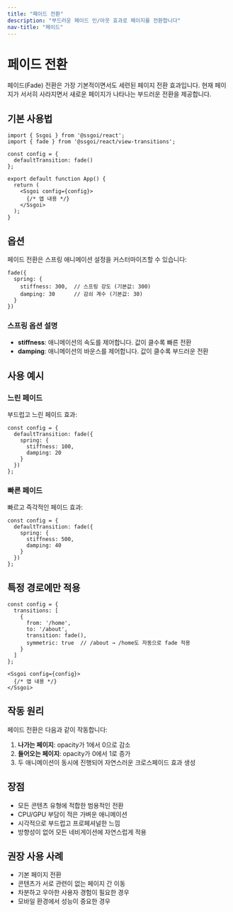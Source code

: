 ```yaml
---
title: "페이드 전환"
description: "부드러운 페이드 인/아웃 효과로 페이지를 전환합니다"
nav-title: "페이드"
---
```


# 페이드 전환

페이드(Fade) 전환은 가장 기본적이면서도 세련된 페이지 전환 효과입니다. 현재 페이지가 서서히 사라지면서 새로운 페이지가 나타나는 부드러운 전환을 제공합니다.

## 기본 사용법

```tsx
import { Ssgoi } from '@ssgoi/react';
import { fade } from '@ssgoi/react/view-transitions';

const config = {
  defaultTransition: fade()
};

export default function App() {
  return (
    <Ssgoi config={config}>
      {/* 앱 내용 */}
    </Ssgoi>
  );
}
```

## 옵션

페이드 전환은 스프링 애니메이션 설정을 커스터마이즈할 수 있습니다:

```tsx
fade({
  spring: {
    stiffness: 300,  // 스프링 강도 (기본값: 300)
    damping: 30      // 감쇠 계수 (기본값: 30)
  }
})
```

### 스프링 옵션 설명

- **stiffness**: 애니메이션의 속도를 제어합니다. 값이 클수록 빠른 전환
- **damping**: 애니메이션의 바운스를 제어합니다. 값이 클수록 부드러운 전환

## 사용 예시

### 느린 페이드

부드럽고 느린 페이드 효과:

```tsx
const config = {
  defaultTransition: fade({
    spring: {
      stiffness: 100,
      damping: 20
    }
  })
};
```

### 빠른 페이드

빠르고 즉각적인 페이드 효과:

```tsx
const config = {
  defaultTransition: fade({
    spring: {
      stiffness: 500,
      damping: 40
    }
  })
};
```

## 특정 경로에만 적용

```tsx
const config = {
  transitions: [
    {
      from: '/home',
      to: '/about', 
      transition: fade(),
      symmetric: true  // /about → /home도 자동으로 fade 적용
    }
  ]
};

<Ssgoi config={config}>
  {/* 앱 내용 */}
</Ssgoi>
```

## 작동 원리

페이드 전환은 다음과 같이 작동합니다:

1. **나가는 페이지**: opacity가 1에서 0으로 감소
2. **들어오는 페이지**: opacity가 0에서 1로 증가
3. 두 애니메이션이 동시에 진행되어 자연스러운 크로스페이드 효과 생성

## 장점

- 모든 콘텐츠 유형에 적합한 범용적인 전환
- CPU/GPU 부담이 적은 가벼운 애니메이션
- 시각적으로 부드럽고 프로페셔널한 느낌
- 방향성이 없어 모든 네비게이션에 자연스럽게 적용

## 권장 사용 사례

- 기본 페이지 전환
- 콘텐츠가 서로 관련이 없는 페이지 간 이동
- 차분하고 우아한 사용자 경험이 필요한 경우
- 모바일 환경에서 성능이 중요한 경우